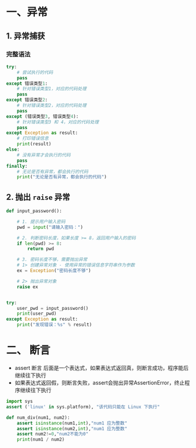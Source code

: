 # 一、异常

## 1. 异常捕获

### 完整语法

```python
try:
    # 尝试执行的代码
    pass
except 错误类型1:
    # 针对错误类型1，对应的代码处理
    pass
except 错误类型2:
    # 针对错误类型2，对应的代码处理
    pass
except (错误类型3, 错误类型4):
    # 针对错误类型3 和 4，对应的代码处理
    pass
except Exception as result:
    # 打印错误信息
    print(result)
else:
    # 没有异常才会执行的代码
    pass
finally:
    # 无论是否有异常，都会执行的代码
    print("无论是否有异常，都会执行的代码")
```



## 2. 抛出 `raise` 异常

```python
def input_password():

    # 1. 提示用户输入密码
    pwd = input("请输入密码：")

    # 2. 判断密码长度，如果长度 >= 8，返回用户输入的密码
    if len(pwd) >= 8:
        return pwd

    # 3. 密码长度不够，需要抛出异常
    # 1> 创建异常对象 - 使用异常的错误信息字符串作为参数
    ex = Exception("密码长度不够")

    # 2> 抛出异常对象
    raise ex


try:
    user_pwd = input_password()
    print(user_pwd)
except Exception as result:
    print("发现错误：%s" % result)
```



# 二、 断言

- assert 断言 后面是一个表达式，如果表达式返回真，则断言成功，程序能后继续往下执行
- 如果表达式返回假，则断言失败，assert会抛出异常AssertionError，终止程序继续往下执行

```python
import sys
assert ('linux' in sys.platform), "该代码只能在 Linux 下执行"
```

```python
def num_div(num1, num2):
    assert isinstance(num1,int),"num1 应为整数"
    assert isinstance(num2,int),"num1 应为整数"
    assert num2!=0,"num2不能为0"
    print(num1 / num2)
```

